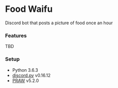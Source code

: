 Food Waifu
===========

Discord bot that posts a picture of food once an hour

### Features

TBD

### Setup

- Python 3.6.3
- [discord.py](https://github.com/Rapptz/discord.py) v0.16.12
- [PRAW](https://praw.readthedocs.io/en/latest/index.html) v5.2.0
